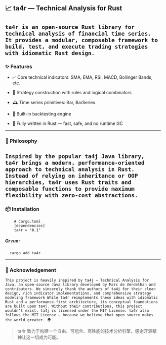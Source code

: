 ## **📈 ta4r — Technical Analysis for Rust**
`
ta4r is an open-source Rust library for technical analysis of financial time series.
It provides a modular, composable framework to build, test, and execute trading strategies with idiomatic Rust design.
`
---
### **✨ Features**
 * ✅ Core technical indicators: SMA, EMA, RSI, MACD, Bollinger Bands, etc.

 * 📐 Strategy construction with rules and logical combinators

 * 🕰️ Time series primitives: Bar, BarSeries

 * 🧪 Built-in backtesting engine

 * 🦀 Fully written in Rust — fast, safe, and no runtime GC
---
### **🧠 Philosophy**
`
 Inspired by the popular ta4j Java library,
ta4r brings a modern, performance-oriented approach to technical analysis in Rust.
Instead of relying on inheritance or OOP hierarchies, ta4r uses Rust traits and composable functions to provide maximum flexibility with zero-cost abstractions.
`
---
### **📦 Installation**
```text
    # Cargo.toml
    [dependencies]
    ta4r = "0.1"
```
##### Or run:
```shell
  cargo add ta4r
```
---
### **🙏 Acknowledgement**
`
          This project is heavily inspired by ta4j — Technical Analysis for Java,
    an open-source Java library developed by Marc de Verdelhan and contributors.
    We sincerely thank the authors of ta4j for their clean design, rich indicator implementations, and comprehensive strategy modeling framework
    While ta4r reimplements these ideas with idiomatic Rust and a performance-first architecture,
    its conceptual foundations are built upon ta4j. Without their contributions, this project wouldn't exist.
    ta4j is licensed under the MIT License.
    ta4r also follows the MIT License —
    because we believe that open source makes the world greater. 🌍
`
>   ta4r 致力于构建一个自由、可组合、高性能的技术分析引擎，感谢开源精神让这一切成为可能。




